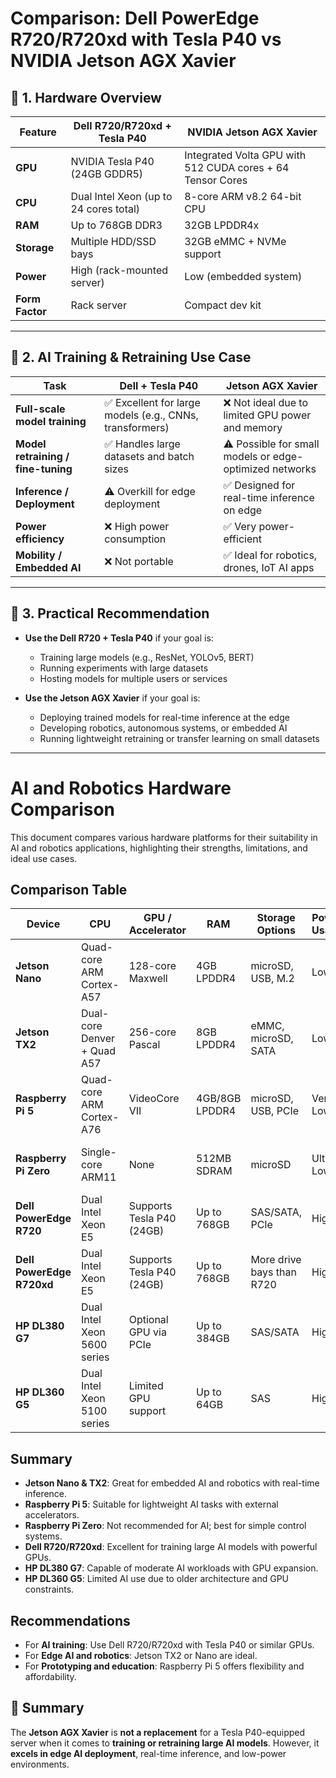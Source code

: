 # Comparison: Dell PowerEdge R720/R720xd with Tesla P40 vs NVIDIA Jetson AGX Xavier

## 🔧 1. Hardware Overview

| Feature | Dell R720/R720xd + Tesla P40 | NVIDIA Jetson AGX Xavier |
|--------|-------------------------------|---------------------------|
| **GPU** | NVIDIA Tesla P40 (24GB GDDR5) | Integrated Volta GPU with 512 CUDA cores + 64 Tensor Cores |
| **CPU** | Dual Intel Xeon (up to 24 cores total) | 8-core ARM v8.2 64-bit CPU |
| **RAM** | Up to 768GB DDR3 | 32GB LPDDR4x |
| **Storage** | Multiple HDD/SSD bays | 32GB eMMC + NVMe support |
| **Power** | High (rack-mounted server) | Low (embedded system) |
| **Form Factor** | Rack server | Compact dev kit |

---

## 🧠 2. AI Training & Retraining Use Case

| Task | Dell + Tesla P40 | Jetson AGX Xavier |
|------|------------------|-------------------|
| **Full-scale model training** | ✅ Excellent for large models (e.g., CNNs, transformers) | ❌ Not ideal due to limited GPU power and memory |
| **Model retraining / fine-tuning** | ✅ Handles large datasets and batch sizes | ⚠️ Possible for small models or edge-optimized networks |
| **Inference / Deployment** | ⚠️ Overkill for edge deployment | ✅ Designed for real-time inference on edge |
| **Power efficiency** | ❌ High power consumption | ✅ Very power-efficient |
| **Mobility / Embedded AI** | ❌ Not portable | ✅ Ideal for robotics, drones, IoT AI apps |

---

## 🧪 3. Practical Recommendation

- **Use the Dell R720 + Tesla P40** if your goal is:
  - Training large models (e.g., ResNet, YOLOv5, BERT)
  - Running experiments with large datasets
  - Hosting models for multiple users or services

- **Use the Jetson AGX Xavier** if your goal is:
  - Deploying trained models for real-time inference at the edge
  - Developing robotics, autonomous systems, or embedded AI
  - Running lightweight retraining or transfer learning on small datasets

---

# AI and Robotics Hardware Comparison

This document compares various hardware platforms for their suitability in AI and robotics applications, highlighting their strengths, limitations, and ideal use cases.

## Comparison Table

| Device                  | CPU                          | GPU / Accelerator             | RAM         | Storage Options         | Power Usage | AI Capability                     | Ideal Use Case                          |
|-------------------------|------------------------------|-------------------------------|-------------|--------------------------|-------------|------------------------------------|-----------------------------------------|
| **Jetson Nano**         | Quad-core ARM Cortex-A57     | 128-core Maxwell              | 4GB LPDDR4  | microSD, USB, M.2        | Low         | Entry-level AI, inference          | Edge AI, robotics, education            |
| **Jetson TX2**          | Dual-core Denver + Quad A57  | 256-core Pascal               | 8GB LPDDR4  | eMMC, microSD, SATA      | Low         | Moderate AI, real-time inference   | Drones, robots, industrial AI           |
| **Raspberry Pi 5**      | Quad-core ARM Cortex-A76     | VideoCore VII                 | 4GB/8GB LPDDR4 | microSD, USB, PCIe     | Very Low    | Basic AI with external accelerators| Hobby robotics, IoT, prototyping        |
| **Raspberry Pi Zero**   | Single-core ARM11            | None                          | 512MB SDRAM | microSD                  | Ultra Low   | Not suitable for AI                | Simple IoT, sensors, basic control      |
| **Dell PowerEdge R720** | Dual Intel Xeon E5           | Supports Tesla P40 (24GB)     | Up to 768GB | SAS/SATA, PCIe           | High        | High-performance AI training       | Data center, model training             |
| **Dell PowerEdge R720xd**| Dual Intel Xeon E5          | Supports Tesla P40 (24GB)     | Up to 768GB | More drive bays than R720| High        | High-performance AI training       | Storage-heavy AI workloads              |
| **HP DL380 G7**         | Dual Intel Xeon 5600 series  | Optional GPU via PCIe         | Up to 384GB | SAS/SATA                 | High        | Moderate AI with GPU               | Server-based robotics, training         |
| **HP DL360 G5**         | Dual Intel Xeon 5100 series  | Limited GPU support           | Up to 64GB  | SAS                      | High        | Limited AI capability              | Legacy server tasks, basic robotics     |

## Summary

- **Jetson Nano & TX2**: Great for embedded AI and robotics with real-time inference.
- **Raspberry Pi 5**: Suitable for lightweight AI tasks with external accelerators.
- **Raspberry Pi Zero**: Not recommended for AI; best for simple control systems.
- **Dell R720/R720xd**: Excellent for training large AI models with powerful GPUs.
- **HP DL380 G7**: Capable of moderate AI workloads with GPU expansion.
- **HP DL360 G5**: Limited AI use due to older architecture and GPU constraints.

## Recommendations

- For **AI training**: Use Dell R720/R720xd with Tesla P40 or similar GPUs.
- For **Edge AI and robotics**: Jetson TX2 or Nano are ideal.
- For **Prototyping and education**: Raspberry Pi 5 offers flexibility and affordability.


## 🧩 Summary

The **Jetson AGX Xavier** is **not a replacement** for a Tesla P40-equipped server when it comes to **training or retraining large AI models**. However, it **excels in edge AI deployment**, real-time inference, and low-power environments.
